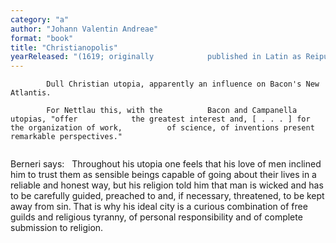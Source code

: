 ```yaml
---
category: "a"
author: "Johann Valentin Andreae"
format: "book"
title: "Christianopolis"
yearReleased: "(1619; originally 			published in Latin as Reipublicae Christianopolitanae Descriptio)"
---
```

			Dull Christian utopia, apparently an influence on Bacon's New 			Atlantis.
			 
			For Nettlau this, with the 			Bacon and Campanella utopias, "offer 			the greatest interest and, [ . . . ] for the organization of work, 			of science, of inventions present remarkable perspectives."
			 
Berneri says:
			 
			Throughout his utopia one feels that his love of men inclined him to 			trust them as sensible beings capable of going about their lives in 			a reliable and honest way, but his religion told him that man is 			wicked and has to be carefully guided, preached to and, if 			necessary, threatened, to be kept away from sin. That is why his 			ideal city is a curious combination of free guilds and religious 			tyranny, of personal responsibility and of complete submission to 			religion.